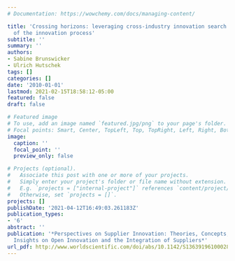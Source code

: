 ```yaml
---
# Documentation: https://wowchemy.com/docs/managing-content/

title: 'Crossing horizons: leveraging cross-industry innovation search in the front-end
  of the innovation process'
subtitle: ''
summary: ''
authors:
- Sabine Brunswicker
- Ulrich Hutschek
tags: []
categories: []
date: '2010-01-01'
lastmod: 2021-02-15T18:58:12-05:00
featured: false
draft: false

# Featured image
# To use, add an image named `featured.jpg/png` to your page's folder.
# Focal points: Smart, Center, TopLeft, Top, TopRight, Left, Right, BottomLeft, Bottom, BottomRight.
image:
  caption: ''
  focal_point: ''
  preview_only: false

# Projects (optional).
#   Associate this post with one or more of your projects.
#   Simply enter your project's folder or file name without extension.
#   E.g. `projects = ["internal-project"]` references `content/project/deep-learning/index.md`.
#   Otherwise, set `projects = []`.
projects: []
publishDate: '2021-04-12T16:49:03.261183Z'
publication_types:
- '6'
abstract: ''
publication: '*Perspectives on Supplier Innovation: Theories, Concepts, and Empirical
  Insights on Open Innovation and the Integration of Suppliers*'
url_pdf: http://www.worldscientific.com/doi/abs/10.1142/S1363919610002829
---
```

